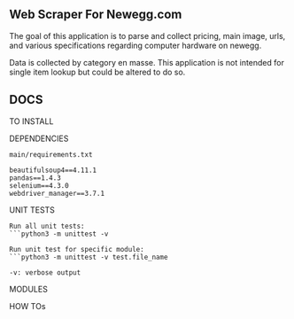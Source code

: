 Web Scraper For Newegg.com
----------------------------

The goal of this application is to parse and collect 
pricing, main image, urls, and various specifications 
regarding computer hardware on newegg.

Data is collected by category en masse. This application
is not intended for single item lookup but could be
altered to do so.

DOCS
----------------------------
TO INSTALL

DEPENDENCIES
    
    main/requirements.txt
    
    beautifulsoup4==4.11.1
    pandas==1.4.3
    selenium==4.3.0
    webdriver_manager==3.7.1

UNIT TESTS

    Run all unit tests:
    ```python3 -m unittest -v

    Run unit test for specific module:
    ```python3 -m unittest -v test.file_name

    -v: verbose output

MODULES

HOW TOs